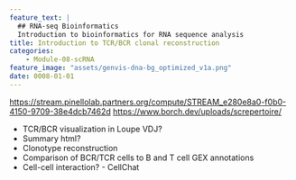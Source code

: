 ```yaml
---
feature_text: |
  ## RNA-seq Bioinformatics
  Introduction to bioinformatics for RNA sequence analysis
title: Introduction to TCR/BCR clonal reconstruction
categories:
    - Module-08-scRNA
feature_image: "assets/genvis-dna-bg_optimized_v1a.png"
date: 0008-01-01
---
```


https://stream.pinellolab.partners.org/compute/STREAM_e280e8a0-f0b0-4150-9709-38e4dcb7462d
https://www.borch.dev/uploads/screpertoire/


- TCR/BCR visualization in Loupe VDJ?
- Summary html?
- Clonotype reconstruction
- Comparison of BCR/TCR cells to B and T cell GEX annotations
- Cell-cell interaction? - CellChat
